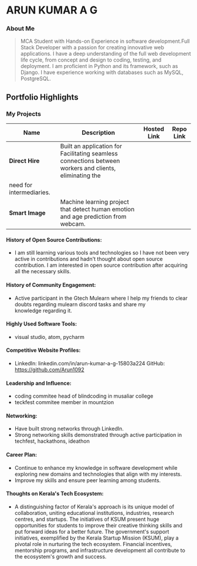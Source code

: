 # ARUN KUMAR A G 

### About Me

> MCA Student with Hands-on Experience in  software development.Full Stack Developer with a passion for creating innovative web applications. I have a deep understanding of the full web development life cycle, from concept and design to coding, testing, and deployment. I am proficient in  Python and its framework, such as Django. I have experience working with databases such as MySQL, PostgreSQL.


## Portfolio Highlights

### My Projects

| Name                | Description                                                               | Hosted Link                              | Repo Link                                                      |
|---------------------|---------------------------------------------------------------------------|------------------------------------------|----------------------------------------------------------------|
| **Direct Hire**  | Built an application for Facilitating seamless connections between workers and clients, eliminating the 
                     need for intermediaries.                                            |   |              |
| **Smart Image**  | Machine learning project that detect human emotion and age prediction from webcam.                                             |     |             |



#### History of Open Source Contributions:

- I am still learning various tools and technologies so I have not been very active in contributions and hadn't thought about open source contribution. I am interested in open source contribution after acquiring all the necessary skills.

#### History of Community Engagement:

- Active participant in the Gtech Mulearn where I help my friends to clear doubts regarding mulearn discord tasks and share my knowledge regarding it.

#### Highly Used Software Tools:

- visual studio, atom, pycharm

#### Competitive Website Profiles:

- LinkedIn: linkedin.com/in/arun-kumar-a-g-15803a224
GitHub: https://github.com/Arun1092

#### Leadership and Influence:

- coding commitee head of blindcoding in musaliar college
- teckfest commitee member in mountzion

#### Networking:

- Have built strong networks through LinkedIn.
- Strong networking skills demonstrated through active participation in techfest, hackathons, ideathon

#### Career Plan:

- Continue to enhance my knowledge in software development while exploring new domains and technologies that align with my interests.
- Improve my skills and ensure peer learning among students.

#### Thoughts on Kerala's Tech Ecosystem:

- A distinguishing factor of Kerala's approach is its unique model of collaboration, uniting educational institutions, industries, research centres, and startups.
The initiatives of KSUM present huge opportunities for students to improve their creative thinking skills and put forward ideas for a better future.
The government's support initiatives, exemplified by the Kerala Startup Mission (KSUM), play a pivotal role in nurturing the tech ecosystem. Financial incentives, mentorship programs, and infrastructure development all contribute to the ecosystem's growth and success.
